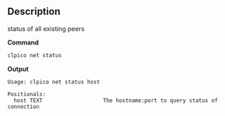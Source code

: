 ## Description
status of all existing peers

**Command**

```sh
clpico net status
```
**Output**

```console
Usage: clpico net status host

Positionals:
  host TEXT                   The hostname:port to query status of connection
```
